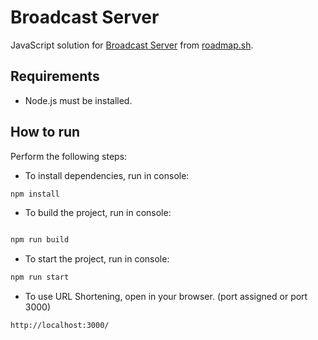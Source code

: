 # Broadcast Server

JavaScript solution for [Broadcast Server](https://roadmap.sh/projects/broadcast-server) from [roadmap.sh](https://roadmap.sh/).

## Requirements

- Node.js must be installed.

## How to run

Perform the following steps:

- To install dependencies, run in console:

```bash
npm install
```

- To build the project, run in console:

```bash

npm run build
```

- To start the project, run in console:

```bash
npm run start
```

- To use URL Shortening, open in your browser. (port assigned or port 3000)

```bash
http://localhost:3000/
```
